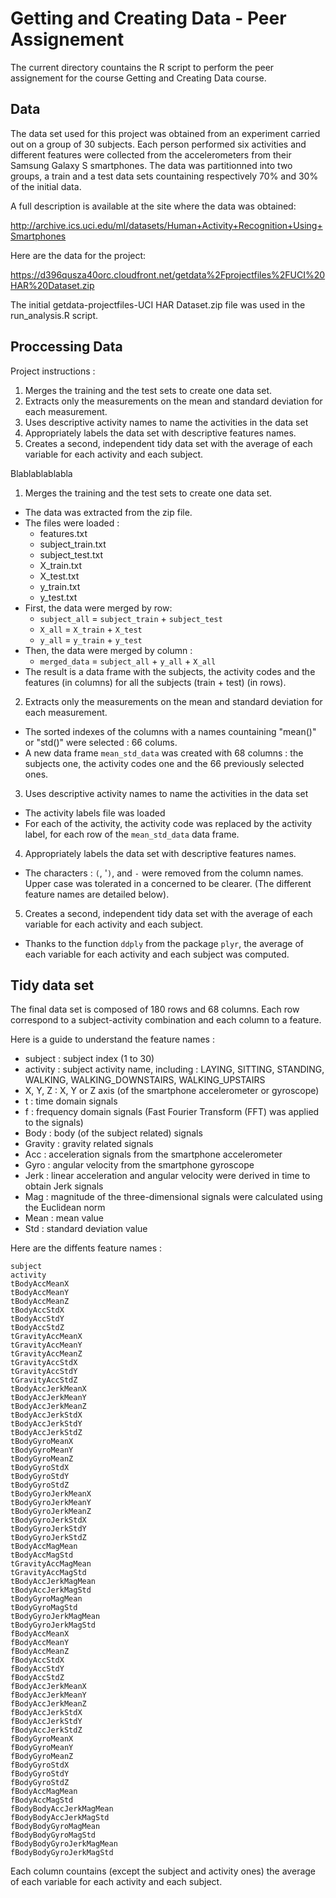 Getting and Creating Data - Peer Assignement
===
The current directory countains the R script to perform the peer assignement for the course Getting and Creating Data course.

## Data
The data set used for this project was obtained from an experiment carried out on a group of 30 subjects. Each person performed six activities and different features were collected from the accelerometers from their Samsung Galaxy S smartphones. The data was partitionned into two groups, a train and a test data sets countaining respectively 70% and 30% of the initial data.

A full description is available at the site where the data was obtained: 

http://archive.ics.uci.edu/ml/datasets/Human+Activity+Recognition+Using+Smartphones 

Here are the data for the project: 

https://d396qusza40orc.cloudfront.net/getdata%2Fprojectfiles%2FUCI%20HAR%20Dataset.zip 

The initial getdata-projectfiles-UCI HAR Dataset.zip file was used in the run_analysis.R script.

## Proccessing Data
Project instructions : 

1. Merges the training and the test sets to create one data set.
2. Extracts only the measurements on the mean and standard deviation for each measurement. 
3. Uses descriptive activity names to name the activities in the data set
4. Appropriately labels the data set with descriptive features names. 
5. Creates a second, independent tidy data set with the average of each variable for each activity and each subject.

Blablablablabla

1) Merges the training and the test sets to create one data set.

* The data was extracted from the zip file.
* The files were loaded :
     * features.txt
     * subject_train.txt
     * subject_test.txt
     * X_train.txt
     * X_test.txt
     * y_train.txt
     * y_test.txt
* First, the data were merged by row:
     * `subject_all` = `subject_train` + `subject_test`
     * `X_all` = `X_train` + `X_test`
     * `y_all` = `y_train` + `y_test`
* Then, the data were merged by column : 
     * `merged_data` = `subject_all` + `y_all` + `X_all`
* The result is a data frame with the subjects, the activity codes and the features (in columns) for all the subjects (train + test) (in rows).

2) Extracts only the measurements on the mean and standard deviation for each measurement. 

* The sorted indexes of the columns with a names countaining "mean()" or "std()" were selected : 66 colums.
* A new data frame `mean_std_data` was created with 68 columns : the subjects one, the activity codes one and the 66 previously selected ones.

3) Uses descriptive activity names to name the activities in the data set

* The activity labels file was loaded
* For each of the activity, the activity code was replaced by the activity label, for each row of the `mean_std_data` data frame.

4) Appropriately labels the data set with descriptive features names.

* The characters : `(`, '`)`, and `-` were removed from the column names. Upper case was tolerated in a concerned to be clearer. (The different feature names are detailed below).

5) Creates a second, independent tidy data set with the average of each variable for each activity and each subject.

* Thanks to the function `ddply` from the package `plyr`, the average of each variable for each activity and each subject was computed.


## Tidy data set
The final data set is composed of 180 rows and 68 columns. Each row correspond to a subject-activity combination and each column to a feature. 

Here is a guide to understand the feature names : 
* subject : subject index (1 to 30)
* activity : subject activity name, including : LAYING, SITTING, STANDING, WALKING, WALKING_DOWNSTAIRS, WALKING_UPSTAIRS
* X, Y, Z : X, Y or Z axis (of the smartphone accelerometer or gyroscope)
* t : time domain signals
* f : frequency domain signals (Fast Fourier Transform (FFT) was applied to the signals)
* Body : body (of the subject related) signals 
* Gravity : gravity related signals
* Acc : acceleration signals from the smartphone accelerometer
* Gyro : angular velocity from the smartphone gyroscope
* Jerk : linear acceleration and angular velocity were derived in time to obtain Jerk signals
* Mag : magnitude of the three-dimensional signals were calculated using the Euclidean norm
* Mean : mean value
* Std : standard deviation value

Here are the diffents feature names : 

    subject
    activity
    tBodyAccMeanX
    tBodyAccMeanY
    tBodyAccMeanZ
    tBodyAccStdX
    tBodyAccStdY
    tBodyAccStdZ
    tGravityAccMeanX
    tGravityAccMeanY
    tGravityAccMeanZ
    tGravityAccStdX
    tGravityAccStdY
    tGravityAccStdZ
    tBodyAccJerkMeanX
    tBodyAccJerkMeanY
    tBodyAccJerkMeanZ
    tBodyAccJerkStdX
    tBodyAccJerkStdY
    tBodyAccJerkStdZ
    tBodyGyroMeanX
    tBodyGyroMeanY
    tBodyGyroMeanZ
    tBodyGyroStdX
    tBodyGyroStdY
    tBodyGyroStdZ
    tBodyGyroJerkMeanX
    tBodyGyroJerkMeanY
    tBodyGyroJerkMeanZ
    tBodyGyroJerkStdX
    tBodyGyroJerkStdY
    tBodyGyroJerkStdZ
    tBodyAccMagMean
    tBodyAccMagStd
    tGravityAccMagMean
    tGravityAccMagStd
    tBodyAccJerkMagMean
    tBodyAccJerkMagStd
    tBodyGyroMagMean
    tBodyGyroMagStd
    tBodyGyroJerkMagMean
    tBodyGyroJerkMagStd
    fBodyAccMeanX
    fBodyAccMeanY
    fBodyAccMeanZ
    fBodyAccStdX
    fBodyAccStdY
    fBodyAccStdZ
    fBodyAccJerkMeanX
    fBodyAccJerkMeanY
    fBodyAccJerkMeanZ
    fBodyAccJerkStdX
    fBodyAccJerkStdY
    fBodyAccJerkStdZ
    fBodyGyroMeanX
    fBodyGyroMeanY
    fBodyGyroMeanZ
    fBodyGyroStdX
    fBodyGyroStdY
    fBodyGyroStdZ
    fBodyAccMagMean
    fBodyAccMagStd
    fBodyBodyAccJerkMagMean
    fBodyBodyAccJerkMagStd
    fBodyBodyGyroMagMean
    fBodyBodyGyroMagStd
    fBodyBodyGyroJerkMagMean
    fBodyBodyGyroJerkMagStd
    
Each column countains (except the subject and activity ones) the average of each variable for each activity and each subject.
